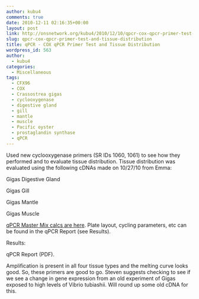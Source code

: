 ```yaml
---
author: kubu4
comments: true
date: 2010-12-11 02:16:35+00:00
layout: post
link: http://onsnetwork.org/kubu4/2010/12/10/qpcr-cox-qpcr-primer-test-and-tissue-distribution/
slug: qpcr-cox-qpcr-primer-test-and-tissue-distribution
title: qPCR - COX qPCR Primer Test and Tissue Distribution
wordpress_id: 563
author:
  - kubu4
categories:
  - Miscellaneous
tags:
  - CFX96
  - COX
  - Crassostrea gigas
  - cyclooxygenase
  - digestive gland
  - gill
  - mantle
  - muscle
  - Pacific oyster
  - prostaglandin synthase
  - qPCR
---
```


Used new cyclooxygenase primers (SR IDs 1060, 1061) to see how they performed and to evaluate tissue distribution. Tissue distribution was evaluated using the following cDNAs made on 10/27/10 from Emma:

Gigas Digestive Gland

Gigas Gill

Gigas Mantle

Gigas Muscle

[qPCR Master Mix calcs are here](https://spreadsheets.google.com/ccc?key=0AmS_90rPaQMzdE1Eb3lBQkQ2RFFRZnBKYUI5VFBENUE&hl=en&authkey=COjq-m8#gid=0). Plate layout, cycling parameters, etc can be found in the qPCR Report (see Results).

Results:

qPCR Report (PDF).

Amplification is present in all four tissue types and the melting curve looks good. So, these primers are good to go. Steven suggests checking to see if we see a change in gene expression from an old experiment of Gigas exposed to high levels of Vibrio tubiashii. Will round up some old cDNA for this.
